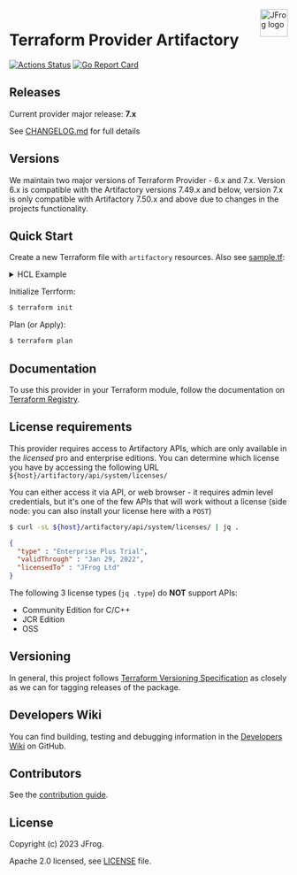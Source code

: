 <a href="https://jfrog.com">
    <img src=".github/jfrog-logo-2022.svg" alt="JFrog logo" title="JFrog" align="right" height="50" />
</a>

# Terraform Provider Artifactory

[![Actions Status](https://github.com/jfrog/terraform-provider-artifactory/workflows/release/badge.svg)](https://github.com/jfrog/terraform-provider-artifactory/actions)
[![Go Report Card](https://goreportcard.com/badge/github.com/jfrog/terraform-provider-artifactory)](https://goreportcard.com/report/github.com/jfrog/terraform-provider-artifactory)

## Releases

Current provider major release: **7.x**

See [CHANGELOG.md](CHANGELOG.md) for full details

## Versions

We maintain two major versions of Terraform Provider - 6.x and 7.x. Version 6.x is compatible with the Artifactory versions 7.49.x and below,
version 7.x is only compatible with Artifactory 7.50.x and above due to changes in the projects functionality.

## Quick Start

Create a new Terraform file with `artifactory` resources. Also see [sample.tf](./sample.tf):

<details><summary>HCL Example</summary>

```terraform
# Required for Terraform 0.13 and up (https://www.terraform.io/upgrade-guides/0-13.html)
terraform {
  required_providers {
    artifactory = {
      source  = "registry.terraform.io/jfrog/artifactory"
      version = "6.6.1"
    }
  }
}

provider "artifactory" {
  // supply ARTIFACTORY_USERNAME, ARTIFACTORY_ACCESS_TOKEN, and ARTIFACTORY_URL as env vars
}

resource "artifactory_local_pypi_repository" "pypi-local" {
  key         = "pypi-local"
  description = "Repo created by Terraform Provider Artifactory"
}

resource "artifactory_artifact_webhook" "artifact-webhook" {
  key         = "artifact-webhook"
  event_types = ["deployed", "deleted", "moved", "copied"]
  criteria {
    any_local        = true
    any_remote       = false
    repo_keys        = [artifactory_local_pypi_repository.pypi-local.key]
    include_patterns = ["foo/**"]
    exclude_patterns = ["bar/**"]
  }
  url    = "http://tempurl.org/webhook"
  secret = "some-secret"
  proxy  = "proxy-key"

  custom_http_headers = {
    header-1 = "value-1"
    header-2 = "value-2"
  }

  depends_on = [artifactory_local_pypi_repository.pypi-local]
}
```
</details>

Initialize Terrform:
```sh
$ terraform init
```

Plan (or Apply):
```sh
$ terraform plan
```

## Documentation

To use this provider in your Terraform module, follow the documentation on [Terraform Registry](https://registry.terraform.io/providers/jfrog/artifactory/latest/docs).

## License requirements

This provider requires access to Artifactory APIs, which are only available in the _licensed_ pro and enterprise editions. You can determine which license you have by accessing the following URL `${host}/artifactory/api/system/licenses/`

You can either access it via API, or web browser - it requires admin level credentials, but it's one of the few APIs that will work without a license (side node: you can also install your license here with a `POST`)

```sh
$ curl -sL ${host}/artifactory/api/system/licenses/ | jq .
```

```json
{
  "type" : "Enterprise Plus Trial",
  "validThrough" : "Jan 29, 2022",
  "licensedTo" : "JFrog Ltd"
}
```

The following 3 license types (`jq .type`) do **NOT** support APIs:
- Community Edition for C/C++
- JCR Edition
- OSS

## Versioning

In general, this project follows [Terraform Versioning Specification](https://www.terraform.io/plugin/sdkv2/best-practices/versioning#versioning-specification) as closely as we can for tagging releases of the package.

## Developers Wiki

You can find building, testing and debugging information in the [Developers Wiki](https://github.com/jfrog/terraform-provider-artifactory/wiki) on GitHub.

## Contributors
See the [contribution guide](CONTRIBUTIONS.md).

## License

Copyright (c) 2023 JFrog.

Apache 2.0 licensed, see [LICENSE][LICENSE] file.

[LICENSE]: ./LICENSE



